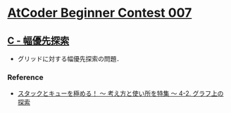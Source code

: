 # [AtCoder Beginner Contest 007](https://atcoder.jp/contests/abc007/tasks)

## [C - 幅優先探索](https://atcoder.jp/contests/abc007/tasks/abc007_3)
- グリッドに対する幅優先探索の問題．

### Reference
- [スタックとキューを極める！ 〜 考え方と使い所を特集 〜 4-2. グラフ上の探索](https://qiita.com/drken/items/6a95b57d2e374a3d3292#4-2-%E3%82%B0%E3%83%A9%E3%83%95%E4%B8%8A%E3%81%AE%E6%8E%A2%E7%B4%A2)
